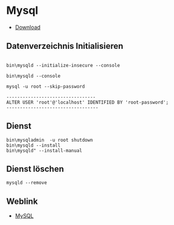 # Mysql

* [Download](https://dev.mysql.com/downloads/)

## Datenverzeichnis Initialisieren

```

bin\mysqld --initialize-insecure --console

bin\mysqld --console

mysql -u root --skip-password

---------------------------------
ALTER USER 'root'@'localhost' IDENTIFIED BY 'root-password';
----------------------------------

```

## Dienst

```
bin\mysqladmin  -u root shutdown
bin\mysqld --install
bin\mysqld" --install-manual
```
## Dienst löschen 
```
mysqld --remove 

```

## Weblink

* [MySQL](https://dev.mysql.com/downloads/)